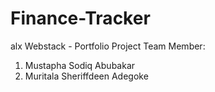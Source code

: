 # Finance-Tracker
alx Webstack - Portfolio Project
Team Member: 
1. Mustapha Sodiq Abubakar 
2. Muritala Sheriffdeen Adegoke
